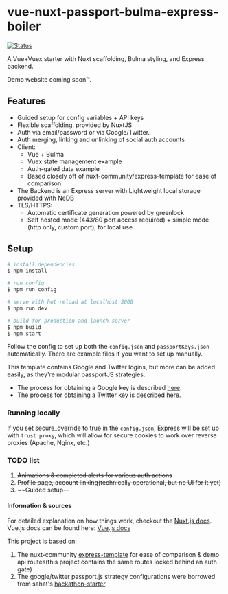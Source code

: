 # vue-nuxt-passport-bulma-express-boiler

[![Status](https://travis-ci.org/scharkee/vue-nuxt-passport-bulma-express-boiler.svg?branch=master)](https://travis-ci.org/scharkee/vue-nuxt-passport-bulma-express-boiler)

A Vue+Vuex starter with Nuxt scaffolding, Bulma styling, and Express backend.

Demo website coming soon™.

## Features

- Guided setup for config variables + API keys
- Flexible scaffolding, provided by NuxtJS
- Auth via email/password or via Google/Twitter.
- Auth merging, linking and unlinking of social auth accounts
- Client:
  - Vue + Bulma
  - Vuex state management example
  - Auth-gated data example
  - Based closely off of nuxt-community/express-template for ease of comparison
- The Backend is an Express server with Lightweight local storage provided with NeDB
- TLS/HTTPS:
  - Automatic certificate generation powered by greenlock
  - Self hosted mode (443/80 port access required) + simple mode (http only, custom port), for local use

## Setup

```bash
# install dependencies
$ npm install

# run config
$ npm run config

# serve with hot reload at localhost:3000
$ npm run dev

# build for production and launch server
$ npm build
$ npm start
```

Follow the config to set up both the `config.json` and `passportKeys.json` automatically. There are example files if you want to set up manually.

This template contains Google and Twitter logins, but more can be added easily, as they're modular passportJS strategies.

- The process for obtaining a Google key is described [here](https://developers.google.com/identity/protocols/OAuth2).
- The process for obtaining a Twitter key is described [here](https://developer.twitter.com/en/docs/basics/authentication/guides/access-tokens.html).

### Running locally

If you set secure_override to true in the `config.json`, Express will be set up with `trust proxy`, which will allow for secure cookies to work over reverse proxies (Apache, Nginx, etc.)

### TODO list

1. ~~Animations & completed alerts for various auth actions~~
2. ~~Profile page, account linking(technically operational, but no UI for it yet)~~
3. ~~Guided setup--

#### Information & sources

For detailed explanation on how things work, checkout the [Nuxt.js docs](https://nuxtjs.org/guide).
Vue.js docs can be found here: [Vue.js docs](https://vuejs.org/v2/guide/index.html)

This project is based on:

1. The nuxt-community [express-template](https://github.com/nuxt-community/express-template) for ease of comparison & demo api routes(this project contains the same routes locked behind an auth gate)
2. The google/twitter passport.js strategy configurations were borrowed from sahat's [hackathon-starter](https://github.com/sahat/hackathon-starter).
